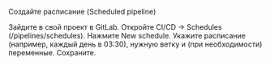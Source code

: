 Создайте расписание (Scheduled pipeline)

Зайдите в свой проект в GitLab.
Откройте CI/CD → Schedules (/pipelines/schedules).
Нажмите New schedule.
Укажите расписание (например, каждый день в 03:30), нужную ветку и (при необходимости) переменные.
Сохраните.
